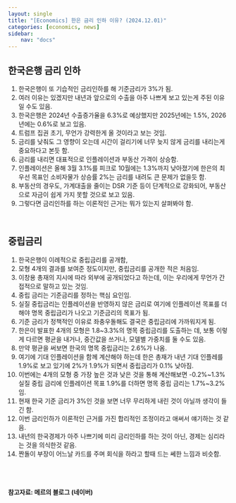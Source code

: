 ```yaml
---
layout: single
title: "[Economics] 한은 금리 인하 이유? (2024.12.01)"
categories: [economics, news]
sidebar:
    nav: "docs"
---
```


## 한국은행 금리 인하
1. 한국은행이 또 기습적인 금리인하를 해 기준금리가 3%가 됨.
1. 여러 이유는 있겠지만 내년과 앞으로의 수출을 아주 나쁘게 보고 있는게 주된 이유일 수도 있음.
1. 한국은행은 2024년 수출증가율을 6.3%로 예상했지만 2025년에는 1.5%, 2026년에는 0.6%로 보고 있음.
1. 트럼프 집권 초기, 무언가 강력한게 올 것이라고 보는 것임.
1. 금리를 낮춰도 그 영향이 오는데 시간이 걸리기에 너무 늦지 않게 금리를 내리는게 중요하다고 본듯 함.
1. 금리를 내리면 대표적으로 인플레이션과 부동산 가격이 상승함.
1. 인플레이션은 올해 3월 3.1%를 피크로 10월에는 1.3%까지 낮아졌기에 한은의 최우선 목표인 소비자물가 상승률 2%는 금리를 내려도 큰 문제가 없을듯 함.
1. 부동산의 경우도, 가계대출을 줄이는 DSR 기준 등이 단계적으로 강화되어, 부동산으로 자금이 쉽게 가지 못할 것으로 보고 있음.
1. 그렇다면 금리인하를 하는 이론적인 근거는 뭐가 있는지 살펴봐야 함.

<br/>

## 중립금리
1. 한국은행이 이례적으로 중립금리를 공개함,
1. 모형 4개의 결과를 보여준 정도이지만, 중립금리를 공개한 적은 처음임.
1. 이창용 총재의 지시에 따라 외부에 공개되었다고 하는데, 이는 우리에게 무언가 간접적으로 말하고 있는 것임.
1. 중립 금리는 기준금리를 정하는 핵심 요인임.
1. 실질 중립금리는 인플레이션을 반영하지 않은 금리로 여기에 인플레이션 목표를 더해야 명목 중립금리가 나오고 기준금리의 목표가 됨.
1. 기준 금리가 정책적인 이유로 좌충우돌해도 결국은 중립금리에 가까워지게 됨.
1. 한은이 발표한 4개의 모형은 1.8~3.3%의 명목 중립금리를 도출하는 데, 보통 이렇게 다르면 평균을 내거나, 중간값을 쓰거나, 모델별 가중치를 둘 수도 있음.
1. 만약 평균을 써보면 한국의 명목 중립금리는 2.6%가 나옴.
1. 여기에 기대 인플레이션을 함께 계산해야 하는데 한은 총재가 내년 기대 인플레를 1.9%로 보고 있기에 2%가 1.9%가 되면서 중립금리가 0.1% 낮아짐.
1. 이번에는 4개의 모형 중 가장 높은 것과 낮은 것을 통해 계산해보면 -0.2%~1.3% 실질 중립 금리에 인플레이션 목표 1.9%를 더하면 명목 중립 금리는 1.7%~3.2%임.
1. 현재 한국 기준 금리가 3%인 것을 보면 너무 무리하게 내린 것이 아닐까 생각이 들긴 함.
1. 이번 금리인하가 이론적인 근거를 가진 합리적인 조정이라고 애써서 얘기하는 것 같음.
1. 내년의 한국경제가 아주 나쁘기에 미리 금리인하를 하는 것이 아닌, 경제는 심리라는 것을 의식한것 같음.
1. 짠돌이 부장이 어느날 카드를 주며 회식을 하라고 할때 드는 쎄한 느낌과 비슷함.


<br/>
<br/>

#### 참고자료: 메르의 블로그 (네이버) 